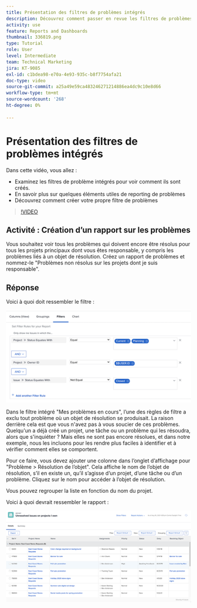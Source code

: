 ```yaml
---
title: Présentation des filtres de problèmes intégrés
description: Découvrez comment passer en revue les filtres de problèmes intégrés pour voir comment ils sont créés et créer votre propre filtre de problèmes dans Workfront.
activity: use
feature: Reports and Dashboards
thumbnail: 336819.png
type: Tutorial
role: User
level: Intermediate
team: Technical Marketing
jira: KT-9085
exl-id: c1bdea98-e70a-4e93-935c-b8f7754afa21
doc-type: video
source-git-commit: a25a49e59ca483246271214886ea4dc9c10e8d66
workflow-type: tm+mt
source-wordcount: '268'
ht-degree: 0%

---
```


# Présentation des filtres de problèmes intégrés

Dans cette vidéo, vous allez :

* Examinez les filtres de problème intégrés pour voir comment ils sont créés.
* En savoir plus sur quelques éléments utiles de reporting de problèmes
* Découvrez comment créer votre propre filtre de problèmes

>[!VIDEO](https://video.tv.adobe.com/v/336819/?quality=12&learn=on)

## Activité : Création d’un rapport sur les problèmes

Vous souhaitez voir tous les problèmes qui doivent encore être résolus pour tous les projets principaux dont vous êtes responsable, y compris les problèmes liés à un objet de résolution. Créez un rapport de problèmes et nommez-le &quot;Problèmes non résolus sur les projets dont je suis responsable&quot;.

## Réponse

Voici à quoi doit ressembler le filtre :

![Image de l’écran pour créer un filtre d’émission](assets/opening-built-in-issue-filters-1.png)

Dans le filtre intégré &quot;Mes problèmes en cours&quot;, l’une des règles de filtre a exclu tout problème où un objet de résolution se produisait. La raison derrière cela est que vous n&#39;avez pas à vous soucier de ces problèmes. Quelqu&#39;un a déjà créé un projet, une tâche ou un problème qui les résoudra, alors que s&#39;inquiéter ? Mais elles ne sont pas encore résolues, et dans notre exemple, nous les incluons pour les rendre plus faciles à identifier et à vérifier comment elles se comportent.

Pour ce faire, vous devez ajouter une colonne dans l’onglet d’affichage pour &quot;Problème > Résolution de l’objet&quot;. Cela affiche le nom de l’objet de résolution, s’il en existe un, qu’il s’agisse d’un projet, d’une tâche ou d’un problème. Cliquez sur le nom pour accéder à l’objet de résolution.

Vous pouvez regrouper la liste en fonction du nom du projet.

Voici à quoi devrait ressembler le rapport :

![Image d’un rapport de problème](assets/opening-built-in-issue-filters-2.png)

